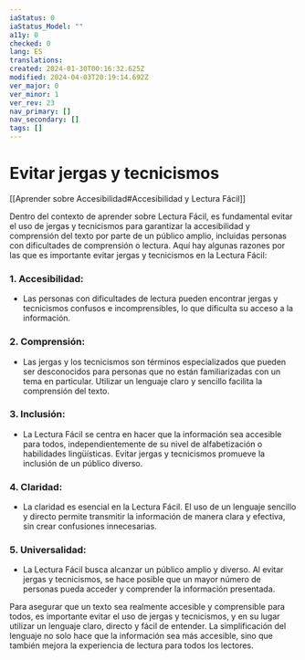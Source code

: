 ```yaml
---
iaStatus: 0
iaStatus_Model: ""
a11y: 0
checked: 0
lang: ES
translations: 
created: 2024-01-30T00:16:32.625Z
modified: 2024-04-03T20:19:14.692Z
ver_major: 0
ver_minor: 1
ver_rev: 23
nav_primary: []
nav_secondary: []
tags: []
---
```

# Evitar jergas y tecnicismos

[[Aprender sobre Accesibilidad#Accesibilidad y Lectura Fácil]]

Dentro del contexto de aprender sobre Lectura Fácil, es fundamental evitar el uso de jergas y tecnicismos para garantizar la accesibilidad y comprensión del texto por parte de un público amplio, incluidas personas con dificultades de comprensión o lectura. Aquí hay algunas razones por las que es importante evitar jergas y tecnicismos en la Lectura Fácil:

### 1. Accesibilidad:

- Las personas con dificultades de lectura pueden encontrar jergas y tecnicismos confusos e incomprensibles, lo que dificulta su acceso a la información.

### 2. Comprensión:

- Las jergas y los tecnicismos son términos especializados que pueden ser desconocidos para personas que no están familiarizadas con un tema en particular. Utilizar un lenguaje claro y sencillo facilita la comprensión del texto.

### 3. Inclusión:

- La Lectura Fácil se centra en hacer que la información sea accesible para todos, independientemente de su nivel de alfabetización o habilidades lingüísticas. Evitar jergas y tecnicismos promueve la inclusión de un público diverso.

### 4. Claridad:

- La claridad es esencial en la Lectura Fácil. El uso de un lenguaje sencillo y directo permite transmitir la información de manera clara y efectiva, sin crear confusiones innecesarias.

### 5. Universalidad:

- La Lectura Fácil busca alcanzar un público amplio y diverso. Al evitar jergas y tecnicismos, se hace posible que un mayor número de personas pueda acceder y comprender la información presentada.

Para asegurar que un texto sea realmente accesible y comprensible para todos, es importante evitar el uso de jergas y tecnicismos, y en su lugar utilizar un lenguaje claro, directo y fácil de entender. La simplificación del lenguaje no solo hace que la información sea más accesible, sino que también mejora la experiencia de lectura para todos los lectores.